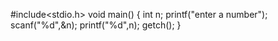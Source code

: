 #include<stdio.h>
void main()
{
int n;
printf("enter a number");
scanf("%d",&n);
printf("%d",n);
getch();
}
